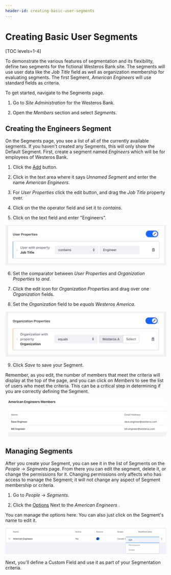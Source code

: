 ```yaml
---
header-id: creating-basic-user-segments
---
```


# Creating Basic User Segments

[TOC levels=1-4]

To demonstrate the various features of segmentation and its flexibility, 
define two segments for the fictional Westeros Bank site. The segments will use 
user data like the *Job Title* field as well as organization membership for  
evaluating segments. The first Segment, *American Engineers* will use standard 
fields as criteria.

To get started, navigate to the Segments page.

1.  Go to *Site Administration* for the Westeros Bank.

2.  Open the *Members* section and select *Segments*.

## Creating the Engineers Segment

On the Segments page, you see a list of all of the currently available 
segments. If you haven't created any Segments, this will only show the Default 
Segment. First, create a segment named *Engineers* which will be for employees 
of Westeros Bank.

1.  Click the [Add](../../images/icon-add.png) button.

2.  Click in the text area where it says *Unnamed Segment* and enter the name 
    *American Engineers*.
    
3.  For *User Properties* click the edit button, and drag the *Job Title* 
    property over.
    
4.  Click on the the operator field and set it to *contains*.
    
5.  Click on the text field and enter "Engineers".

![Setting the comparator to "contains" will allow variations of "Engineer" like "Software Engineer" be included in the segment.](../../images/sp-set-date.png)

6.  Set the comparator between *User Properties* and *Organization Properties* to *and*.

7.  Click the edit icon for *Organization Properties* and drag over one 
    *Organization* fields.
    
8.  Set the *Organization* field to be *equals* *Westeros America*.
    
![Figure 1: You can prevent typos by directly selecting Organizations through the interface.](../../images/sp-select-orgs.png)

9.  Click *Save* to save your Segment.

Remember, as you edit, the number of members that meet the criteria will 
display at the top of the page, and you can click on *Members* to see the list 
of users who meet the criteria. This can be a critical step in determining if 
you are correctly defining the Segment.

![Figure 2: You can view the list of Segment members at any time.](../../images/sp-segment-members.png)

## Managing Segments

After you create your Segment, you can see it in the list of Segments on the 
*People* &rarr; *Segments* page. From there you can edit the segment, delete 
it, or change the permissions for it. Changing permissions only affects who has 
access to manage the Segment; it will not change any aspect of Segment 
membership or criteria.

1.  Go to *People* &rarr; *Segments*.

2.  Click the [Options](../../images/icon-options.png) Next to the *American 
    Engineers* .

You can manage the options here. You can also just click on the Segment's name 
to edit it.

![Figure 1: You can edit, delete or manage permissions from the options menu.](../../images/sp-options.png)

Next, you'll define a Custom Field and use it as part of your Segmentation 
criteria.
